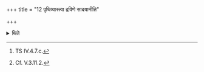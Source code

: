+++
title = "12 पृथिव्यास्त्वा द्रविणे सादयामीति"

+++

<details><summary>थिते</summary>

12. With pr̥thivyās tvā draviṇe sādayāmi[^1] (he places) the five Draviṇodas (Wealth-giver) (bricks).[^2]   

[^1]: TS IV.4.7.c.  

[^2]: Cf. V.3.11.2.  
</details>

